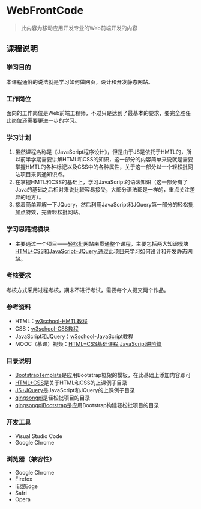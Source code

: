 # WebFrontCode

>此内容为移动应用开发专业的Web前端开发的内容

## 课程说明

### 学习目的

本课程通俗的说法就是学习如何做网页，设计和开发静态网站。

### 工作岗位

面向的工作岗位是Web前端工程师，不过只是达到了最基本的要求，要完全胜任此岗位还需要更进一步的学习。

### 学习计划

1. 虽然课程名称是《JavaScript程序设计》，但是由于JS是依托于HMTL的，所以前半学期需要讲解HTML和CSS的知识，这一部分的内容简单来说就是需要掌握HMTL的各种标记以及CSS中的各种属性，关于这一部分以一个轻松批网站项目来贯通知识点。
2. 在掌握HMTL和CSS的基础上，学习JavaScript的语法知识（这一部分有了Java的基础之后相对来说比较容易接受，大部分语法都是一样的，重点关注差异的地方）。
3. 接着简单理解一下JQuery，然后利用JavaScript和JQuery第一部分的轻松批加点特效，完善轻松批网站。

### 学习思路或模块

* 主要通过一个项目——[轻松批](https://github.com/wuwuzhishu/WebFrontCode/tree/master/qingsongpi)网站来贯通整个课程，主要包括两大知识模块[HTML+CSS](https://github.com/wuwuzhishu/WebFrontCode/tree/master/HTML%2BCSS)和[JavaScript+JQuery](https://github.com/wuwuzhishu/WebFrontCode/tree/master/JS%2BJQuery),通过此项目来学习如何设计和开发静态网站。

### 考核要求

考核方式采用过程考核，期末不进行考试，需要每个人提交两个作品。

### 参考资料

* HTML：[w3school-HMTL教程](http://www.w3school.com.cn/html/index.asp )
* CSS：[w3school-CSS教程](http://www.w3school.com.cn/css/index.asp )
* JavaScript和JQuery：[w3school-JavaScript教程](http://www.w3school.com.cn/js/index.asp "")
* MOOC（慕课）视频：[HTML+CSS基础课程](https://www.imooc.com/learn/9),[JavaScript进阶篇](https://www.imooc.com/learn/10)

### 目录说明

* [BootstrapTemplate](https://github.com/wuwuzhishu/WebFrontCode/tree/master/BootstrapTemplate)是应用Bootstrap框架的模板，在此基础上添加内容即可
* [HTML+CSS](https://github.com/wuwuzhishu/WebFrontCode/tree/master/HTML%2BCSS)是关于HTML和CSS的上课例子目录
* [JS+JQuery](https://github.com/wuwuzhishu/WebFrontCode/tree/master/JS%2BJQuery)是JavaScript和JQuery的上课例子目录
* [qingsongpi](https://github.com/wuwuzhishu/WebFrontCode/tree/master/qingsongpi)是轻松批项目的目录
* [qingsongpiBootstrap](https://github.com/wuwuzhishu/WebFrontCode/tree/master/qingsongpiBootstrap)是应用Bootstrap构建轻松批项目的目录

### 开发工具

* Visual Studio Code
* Google Chrome

### 浏览器（兼容性）

* Google Chrome
* Firefox
* IE或Edge
* Safri
* Opera